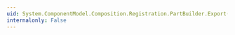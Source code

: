 ```yaml
---
uid: System.ComponentModel.Composition.Registration.PartBuilder.Export(System.Action{System.ComponentModel.Composition.Registration.ExportBuilder})
internalonly: False
---
```

